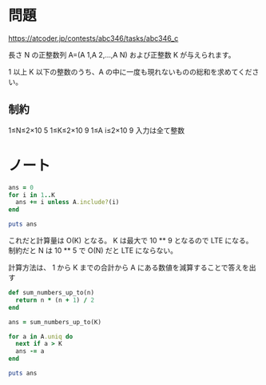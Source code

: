 # 問題

https://atcoder.jp/contests/abc346/tasks/abc346_c

長さ N の正整数列 A=(A 1,A 2,…,A N​) および正整数 K が与えられます。

1 以上 K 以下の整数のうち、A の中に一度も現れないものの総和を求めてください。

## 制約

1≤N≤2×10 5
1≤K≤2×10 9
1≤A
i≤2×10
9 入力は全て整数

# ノート

```ruby
ans = 0
for i in 1..K
  ans += i unless A.include?(i)
end

puts ans
```

これだと計算量は O(K) となる。
K は最大で 10 ** 9 となるので LTE になる。
制約だと N は 10 ** 5 で O(N) だと LTE にならない。

計算方法は、 1 から K までの合計から A にある数値を減算することで答えを出す

```ruby
def sum_numbers_up_to(n)
  return n * (n + 1) / 2
end

ans = sum_numbers_up_to(K)

for a in A.uniq do
  next if a > K
  ans -= a
end

puts ans

```
